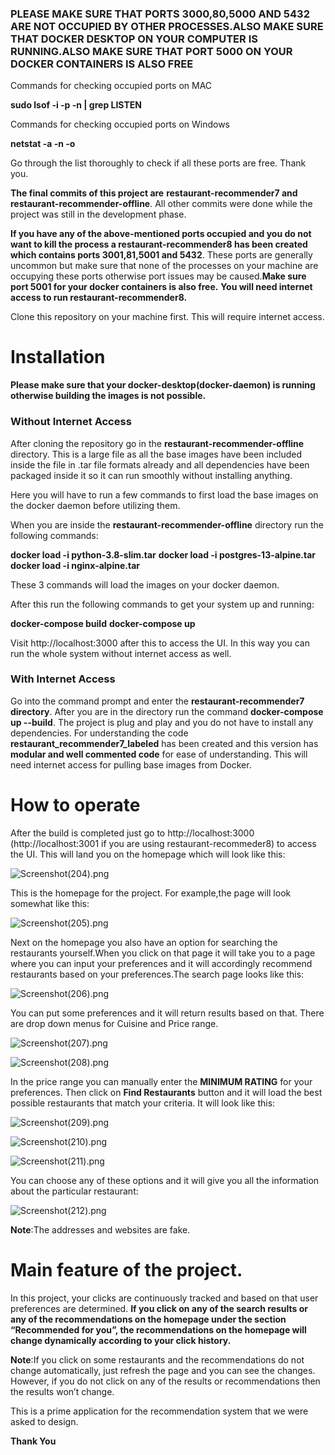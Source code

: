 <h3>PLEASE MAKE SURE THAT PORTS 3000,80,5000 AND 5432 ARE NOT OCCUPIED BY OTHER PROCESSES.ALSO MAKE SURE THAT DOCKER DESKTOP ON YOUR COMPUTER IS RUNNING.ALSO MAKE SURE THAT PORT 5000 ON YOUR DOCKER CONTAINERS IS ALSO FREE</h3>

Commands for checking occupied ports on MAC

**sudo lsof -i -p -n | grep LISTEN** 

Commands for checking occupied ports on Windows

**netstat -a -n -o**

Go through the list thoroughly to check if all these ports are free. Thank you.

**The final commits of this project are** **restaurant-recommender7 and restaurant-recommender-offline**. All other commits were done while the project was still in the development phase.

**If you have any of the above-mentioned ports occupied and you do not want to kill the process a restaurant-recommender8 has been created which contains ports 3001,81,5001 and 5432**. These ports are generally uncommon but make sure that none of the processes on your machine are occupying these ports otherwise port issues may be caused.**Make sure port 5001 for your docker containers is also free.** **You will need internet access to run restaurant-recommender8.**

Clone this repository on your machine first. This will require internet access.

<h1>Installation</h1>

**Please make sure that your docker-desktop(docker-daemon) is running otherwise building the images is not possible.**

<h3>Without Internet Access</h3>

After cloning the repository go in the **restaurant-recommender-offline** directory. This is a large file as all the base images have been included inside the file in .tar file formats already and all dependencies have been packaged inside it so it can run smoothly without installing anything.

Here you will have to run a few commands to first load the base images on the docker daemon before utilizing them.

When you are inside the **restaurant-recommender-offline** directory run the following commands:

**docker load -i python-3.8-slim.tar**
**docker load -i postgres-13-alpine.tar**
**docker load -i nginx-alpine.tar**

These 3 commands will load the images on your docker daemon.

After this run the following commands to get your system up and running:

**docker-compose build**
**docker-compose up**

Visit http://localhost:3000 after this to access the UI. In this way you can run the whole system without internet access as well.

<h3>With Internet Access</h3>

Go into the command prompt and enter the **restaurant-recommender7 directory**. After you are in the directory run the command **docker-compose up --build**.  The project is plug and play and you do not have to install any dependencies. For understanding the code **restaurant_recommender7_labeled** has been created and this version has **modular and well commented code** for ease of understanding. This will need internet access for pulling base images from Docker.

<h1>How to operate</h1>

After the build is completed just go to http://localhost:3000 (http://localhost:3001 if you are using restaurant-recommeder8) to access the UI. This will land you on the homepage which will look like this:

![Screenshot(204).png](https://github.com/Greyshm-Kumar/JTP_proj/blob/main/JTP_Screenshots/Screenshot%20(204).png?raw=true)

This is the homepage for the project. For example,the page will look somewhat like this:

![Screenshot(205).png](https://github.com/Greyshm-Kumar/JTP_proj/blob/main/JTP_Screenshots/Screenshot%20(205).png?raw=true)

Next on the homepage you also have an option for searching the restaurants yourself.When you click on that page it will take you to a page where you can input your preferences and it will accordingly recommend restaurants based on your preferences.The search page looks like this:

![Screenshot(206).png](https://github.com/Greyshm-Kumar/JTP_proj/blob/main/JTP_Screenshots/Screenshot%20(206).png?raw=true)

You can put some preferences and it will return results based on that. There are drop down menus for Cuisine and Price range.

![Screenshot(207).png](https://github.com/Greyshm-Kumar/JTP_proj/blob/main/JTP_Screenshots/Screenshot%20(207).png?raw=true)

![Screenshot(208).png](https://github.com/Greyshm-Kumar/JTP_proj/blob/main/JTP_Screenshots/Screenshot%20(208).png?raw=true)


In the price range you can manually enter the **MINIMUM RATING** for your preferences. Then click on **Find Restaurants** button and it will load the best possible restaurants that match your criteria. It will look like this:



![Screenshot(209).png](https://github.com/Greyshm-Kumar/JTP_proj/blob/main/JTP_Screenshots/Screenshot%20(209).png?raw=true)

![Screenshot(210).png](https://github.com/Greyshm-Kumar/JTP_proj/blob/main/JTP_Screenshots/Screenshot%20(210).png?raw=true)

![Screenshot(211).png](https://github.com/Greyshm-Kumar/JTP_proj/blob/main/JTP_Screenshots/Screenshot%20(211).png?raw=true)

You can choose any of these options and it will give you all the information about the particular restaurant:


![Screenshot(212).png](https://github.com/Greyshm-Kumar/JTP_proj/blob/main/JTP_Screenshots/Screenshot%20(212).png?raw=true)


**Note**:The addresses and websites are fake.


<h1>Main feature of the project.</h1>

In this project, your clicks are continuously tracked and based on that user preferences are determined. **If you click on any of the search results or any of the recommendations on the homepage under the section “Recommended for you”, the recommendations on the homepage will change dynamically according to your click history.** 

**Note**:If you click on some restaurants and the recommendations do not change automatically, just refresh the page and you can see the changes. However, if you do not click on any of the results or recommendations then the results won’t change.

This is a prime application for the recommendation system that we were asked to design.

**Thank You**
